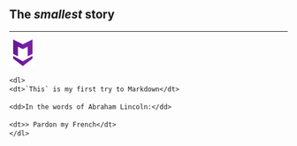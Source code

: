 ## The _smallest_ story
------
![alt text][logo]

[logo]: https://github.com/adam-p/markdown-here/raw/master/src/common/images/icon48.png "Logo Title Text 2"

```
<dl>
<dt>`This` is my first try to Markdown</dt>

<dd>In the words of Abraham Lincoln:</dd>

<dt>> Pardon my French</dt>
</dl>
```
